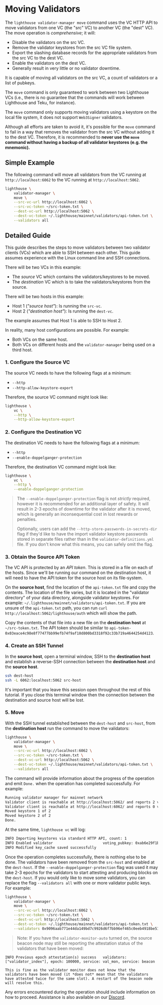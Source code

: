 # Moving Validators

The `lighthouse validator-manager move` command uses the VC HTTP API to move
validators from one VC (the "src" VC) to another VC (the "dest" VC). The move
operation is *comprehensive*; it will:

- Disable the validators on the src VC.
- Remove the validator keystores from the src VC file system.
- Export the slashing database records for the appropriate validators from the src VC to the dest VC.
- Enable the validators on the dest VC.
- Generally result in very little or no validator downtime.

It is capable of moving all validators on the src VC, a count of validators or
a list of pubkeys.

The `move` command is only guaranteed to work between two Lighthouse VCs (i.e.,
there is no guarantee that the commands will work between Lighthouse and Teku, for instance).

The `move` command only supports moving validators using a keystore on the local
file system, it does not support `Web3Signer` validators.

Although all efforts are taken to avoid it, it's possible for the `move` command
to fail in a way that removes the validator from the src VC without adding it to the
dest VC. Therefore, it is recommended to **never use the `move` command without
having a backup of all validator keystores (e.g. the mnemonic).**

## Simple Example

The following command will move all validators from the VC running at
`http://localhost:6062` to the VC running at `http://localhost:5062`.

```bash
lighthouse \
	validator-manager \
	move \
	--src-vc-url http://localhost:6062 \
	--src-vc-token ~/src-token.txt \
	--dest-vc-url http://localhost:5062 \
	--dest-vc-token ~/.lighthouse/mainnet/validators/api-token.txt \
	--validators all
```

## Detailed Guide

This guide describes the steps to move validators between two validator clients (VCs) which are
able to SSH between each other. This guide assumes experience with the Linux command line and SSH
connections.

There will be two VCs in this example:

- The *source* VC which contains the validators/keystores to be moved.
- The *destination* VC which is to take the validators/keystores from the source.

There will be two hosts in this example:

- Host 1 (*"source host"*): Is running the `src-vc`.
- Host 2 (*"destination host"*): Is running the `dest-vc`.

The example assumes
that Host 1 is able to SSH to Host 2.

In reality, many host configurations are possible. For example:

- Both VCs on the same host.
- Both VCs on different hosts and the `validator-manager` being used on a third host.

### 1. Configure the Source VC

The source VC needs to have the following flags at a minimum:

- `--http`
- `--http-allow-keystore-export`

Therefore, the source VC command might look like:

```bash
lighthouse \
    vc \
    --http \
    --http-allow-keystore-export
```

### 2. Configure the Destination VC

The destination VC needs to have the following flags at a minimum:

- `--http`
- `--enable-doppelganger-protection`

Therefore, the destination VC command might look like:

```bash
lighthouse \
    vc \
    --http \
    --enable-doppelganger-protection
```

> The `--enable-doppelganger-protection` flag is not *strictly* required, however
> it is recommended for an additional layer of safety. It will result in 2-3
> epochs of downtime for the validator after it is moved, which is generally an
> inconsequential cost in lost rewards or penalties.
> 
> Optionally, users can add the `--http-store-passwords-in-secrets-dir` flag if they'd like to have
> the import validator keystore passwords stored in separate files rather than in the
> `validator-definitions.yml` file. If you don't know what this means, you can safely omit the flag.

### 3. Obtain the Source API Token

The VC API is protected by an *API token*. This is stored in a file on each of the hosts. Since
we'll be running our command on the destination host, it will need to have the API token for the
source host on its file-system.

On the **source host**, find the location of the `api-token.txt` file and copy the contents. The
location of the file varies, but it is located in the "validator directory" of your data directory,
alongside validator keystores. For example: `~/.lighthouse/mainnet/validators/api-token.txt`. If you are unsure of the `api-token.txt` path, you can run `curl http://localhost:5062/lighthouse/auth` which will show the path.

Copy the contents of that file into a new file on the **destination host** at `~/src-token.txt`. The
API token should be similar to `api-token-0x03eace4c98e8f77477bb99efb74f9af10d800bd3318f92c33b719a4644254d4123`.

### 4. Create an SSH Tunnel

In the **source host**, open a terminal window, SSH to the **destination host** and establish a reverse-SSH connection
between the **destination host** and the **source host**.

```bash
ssh dest-host
ssh -L 6062:localhost:5062 src-host
```

It's important that you leave this session open throughout the rest of this tutorial. If you close
this terminal window then the connection between the destination and source host will be lost.

### 5. Move

With the SSH tunnel established between the `dest-host` and `src-host`, from the **destination
host** run the command to move the validators:

```bash
lighthouse \
	validator-manager \
	move \
	--src-vc-url http://localhost:6062 \
	--src-vc-token ~/src-token.txt \
	--dest-vc-url http://localhost:5062 \
	--dest-vc-token ~/.lighthouse/mainnet/validators/api-token.txt \
	--validators all
```

The command will provide information about the progress of the operation and
emit `Done.` when the operation has completed successfully. For example:

```bash
Running validator manager for mainnet network
Validator client is reachable at http://localhost:5062/ and reports 2 validators
Validator client is reachable at http://localhost:6062/ and reports 0 validators
Moved keystore 1 of 2
Moved keystore 2 of 2
Done.
```
At the same time, `lighthouse vc` will log:
```bash
INFO Importing keystores via standard HTTP API, count: 1
INFO Enabled validator                       voting_pubkey: 0xab6e29f1b98fedfca878edce2b471f1b5ee58ee4c3bd216201f98254ef6f6eac40a53d74c8b7da54f51d3e85cacae92f, signing_method: local_keystore
INFO Modified key_cache saved successfully
```

Once the operation completes successfully, there is nothing else to be done. The
validators have been removed from the `src-host` and enabled at the `dest-host`.
If the `--enable-doppelganger-protection` flag was used it may take 2-3 epochs
for the validators to start attesting and producing blocks on the `dest-host`.
If you would only like to move some validators, you can replace the flag `--validators all` with one or more validator public keys. For example:

```bash
lighthouse \
	validator-manager \
	move \
	--src-vc-url http://localhost:6062 \
	--src-vc-token ~/src-token.txt \
	--dest-vc-url http://localhost:5062 \
	--dest-vc-token ~/.lighthouse/mainnet/validators/api-token.txt \
	--validators 0x9096aab771e44da149bd7c9926d6f7bb96ef465c0eeb4918be5178cd23a1deb4aec232c61d85ff329b54ed4a3bdfff3a,0x90fc4f72d898a8f01ab71242e36f4545aaf87e3887be81632bb8ba4b2ae8fb70753a62f866344d7905e9a07f5a9cdda1
```

> Note: If you have the `validator-monitor-auto` turned on, the source beacon node may still be reporting the attestation status of the validators that have been moved:
```
INFO Previous epoch attestation(s) success   validators: ["validator_index"], epoch: 100000, service: val_mon, service: beacon
```

    This is fine as the validator monitor does not know that the validators have been moved (it *does not* mean that the validators have attested twice for the same slot). A restart of the beacon node will resolve this. 


Any errors encountered during the operation should include information on how to
proceed. Assistance is also available on our
[Discord](https://discord.gg/cyAszAh).